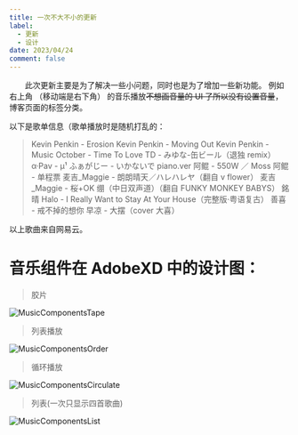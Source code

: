 ```yaml
---
title: 一次不大不小的更新
label:
  - 更新
  - 设计
date: 2023/04/24
comment: false
---
```


&emsp;&emsp;此次更新主要是为了解决一些小问题，同时也是为了增加一些新功能。
例如右上角 （移动端是右下角） 的音乐播放~~不想画音量的 UI 了所以没有设置音量~~，博客页面的标签分类。

以下是歌单信息（歌单播放时是随机打乱的：

> Kevin Penkin - Erosion
> Kevin Penkin - Moving Out
> Kevin Penkin - Music
> October - Time To Love
> TD - みゆな-缶ビール（退独 remix）
> α·Pav - μ¹
> ふぁがじー - いかないで piano.ver
> 阿鲲 - 550W ／ Moss
> 阿鲲 - 单程票
> 麦吉\_Maggie - 朗朗晴天／ハレハレヤ（翻自 v flower）
> 麦吉\_Maggie - 桜+OK 绷（中日双声道）（翻自 FUNKY MONKEY BABYS）
> 銘晴 Halo - I Really Want to Stay At Your House（完整版·粤语复古）
> 善喜 - 戒不掉的想你
> 早凉 - 大摆（cover 大喜）

以上歌曲来自网易云。

# 音乐组件在 AdobeXD 中的设计图：

> 胶片

![MusicComponentsTape](../../../assets/content/MusicDisc.png)

> 列表播放

![MusicComponentsOrder](../../../assets/content/MusicComponentsOrder.png)

> 循环播放

![MusicComponentsCirculate](../../../assets/content/MusicComponentsCirculate.png)

> 列表(一次只显示四首歌曲)

![MusicComponentsList](../../../assets/content/MusicComponentsList.png)

